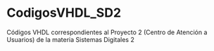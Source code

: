 # CodigosVHDL_SD2
Códigos VHDL correspondientes al Proyecto 2 (Centro de Atención a Usuarios) de la materia Sistemas Digitales 2
